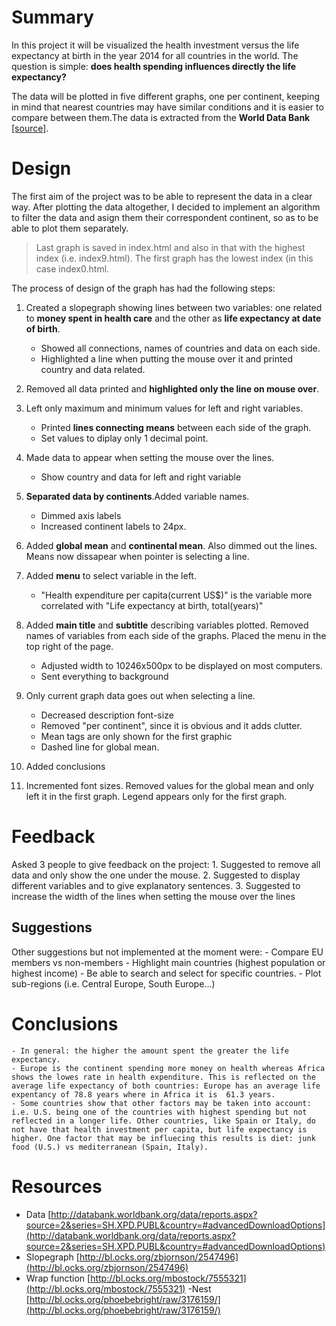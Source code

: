# Summary 
In this project it will be visualized the health investment versus the life expectancy at birth in the year 2014 for all countries in the world. The question is simple: **does health spending influences directly the life expectancy?** 

The data will be plotted in five different graphs, one per continent, keeping in mind that nearest countries may have similar conditions and it is easier to compare between them.The data is extracted from the **World Data Bank** [[source]](http://databank.worldbank.org/data/reports.aspx?source=2&series=SH.XPD.PUBL&country=#advancedDownloadOptions).

<!-- In no more than 4 sentences, briefly introduce your data visualization and add any context that can help readers understand it -->
# Design 
The first aim of the project was to be able to represent the data in a clear way. After plotting the data altogether, I decided to implement an algorithm to filter the data and asign them their correspondent continent, so as to be able to plot them separately.

> Last graph is saved in index.html and also in that with the highest index (i.e. index9.html). The first graph has the lowest index (in this case index0.html.

The process of design of the graph has had the following steps:

1. Created a slopegraph showing lines between two variables: one related to **money spent in health care** and the other as **life expectancy at date of birth**.
	-	Showed all connections, names of countries and data on each side.
	-	Highlighted a line when putting the mouse over it and printed country and data related.
2. Removed all data printed and **highlighted only the line on mouse over**.
3. Left only maximum and minimum values for left and right variables.
	-  Printed **lines connecting means** between each side of the graph. 
	-  Set values to diplay only 1 decimal point.
4. Made data to appear when setting the mouse over the lines. 
	-	Show country and data for left and right variable
5. **Separated data by continents**.Added variable names.
	- Dimmed axis labels
	- Increased continent labels to 24px.
6. Added **global mean** and **continental mean**. Also dimmed out the lines. Means now dissapear when pointer is selecting a line.
7. Added **menu** to select variable in the left.
	- "Health expenditure per capita(current US$)" is the variable more correlated with "Life expectancy at birth, total(years)"
8. Added **main title** and **subtitle** describing variables plotted. Removed names of variables from each side of the graphs. Placed the menu in the top right of the page.
	- Adjusted width to  10246x500px to be displayed on most computers. 
	- Sent everything to background

9. Only current graph data goes out when selecting a line.
	- Decreased description font-size
	- Removed "per continent", since it is obvious and it adds clutter.
	- Mean tags are only shown for the first graphic
	- Dashed line for global mean.
10. Added conclusions	

11. Incremented font sizes. Removed values for the global mean and only left it in the first graph. Legend appears only for the first graph.

# Feedback
Asked 3 people to give feedback on the project:
	1. Suggested to remove all data and only show the one under the mouse.
	2. Suggested to display different variables and to give explanatory sentences.
	3. Suggested to increase the width of the lines when setting the mouse over the lines

## Suggestions
Other suggestions but not implemented at the moment were:
	- Compare EU members vs non-members
	- Highlight main countries (highest population or highest income)
	- Be able to search and select for specific countries.
	- Plot sub-regions (i.e. Central Europe, South Europe...)

# Conclusions
	- In general: the higher the amount spent the greater the life expectancy.
	- Europe is the continent spending more money on health whereas Africa shows the lowes rate in health expenditure. This is reflected on the average life expectancy of both countries: Europe has an average life expentancy of 78.8 years where in Africa it is  61.3 years.
	- Some countries show that other factors may be taken into account: i.e. U.S. being one of the countries with highest spending but not reflected in a longer life. Other countries, like Spain or Italy, do not have that health investment per capita, but life expectancy is higher. One factor that may be influecing this results is diet: junk food (U.S.) vs mediterranean (Spain, Italy).
	

# Resources
- Data [http://databank.worldbank.org/data/reports.aspx?source=2&series=SH.XPD.PUBL&country=#advancedDownloadOptions](http://databank.worldbank.org/data/reports.aspx?source=2&series=SH.XPD.PUBL&country=#advancedDownloadOptions) 
- Slopegraph [http://bl.ocks.org/zbjornson/2547496](http://bl.ocks.org/zbjornson/2547496)
 - Wrap function [http://bl.ocks.org/mbostock/7555321](http://bl.ocks.org/mbostock/7555321)
-Nest [http://bl.ocks.org/phoebebright/raw/3176159/](http://bl.ocks.org/phoebebright/raw/3176159/)